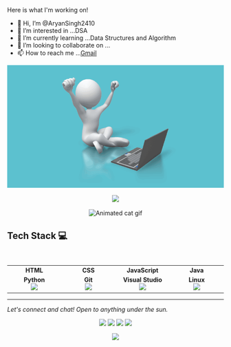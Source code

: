 Here is what I'm working on!
- 👋 Hi, I’m @AryanSingh2410
- 👀 I’m interested in ...DSA
- 🌱 I’m currently learning ...Data Structures and Algorithm
- 💞️ I’m looking to collaborate on ...
- 📫 How to reach me ...[Gmail](singharyan242000@gmail.com)

<!---
AryanSingh2410/AryanSingh2410 is a ✨ special ✨ repository because its `README.md` (this file) appears on your GitHub profile.
You can click the Preview link to take a look at your changes.
--->



<p align="center">
<img  width="1000px" src="https://github.com/AryanSingh2410/Tech/blob/main/animated-gifs.gif" alt="Animated gif">
</p>
<p align="center">
<a href="https://utkarsh299-tech.github.io/myportfolio/"><img target="_blank" src="https://img.shields.io/badge/-I%27m_craving_for_open_source-green?style=for-the-badge&logo=github&logoColor=black"/></a> 
</p>

<!-- ### Hi there <img src="https://media.giphy.com/media/hvRJCLFzcasrR4ia7z/giphy.gif" width="25px"> -->

<!-- - 🔭 I’m currently working on **Python Django** based **Student Management System** project.
- 🌱 I’m currently learning **Flask**.
- 👯 I’m looking to collaborate on Open Source projects.
- 💬 Ask me about: Git and GitHub.
- 📫 How to reach me: singhutkarsh2799@gmail.com
- 😄 Pronouns: He/His
- ⚡ Fun fact: My favorite T.V Show is Breaking Bad. Although, I was obsessed with Lost. And my favorite TV show still running is Peaky Blinders.
 -->

<p align="center">
  <img width="1000px" src="[https://github.com/Utkarsh299-tech/Utkarsh299-tech/blob/main/animated_cat.gif](https://github.com/AryanSingh2410/Tech/blob/main/animated_cat.gif)" alt="Animated cat gif">
</p>


<!-- <img width="105%" src="https://github-readme-stats.vercel.app/api?username=Utkarsh299-tech&show_icons=true&theme=radical&line_height=15" />
<img width="105%" src="https://github-readme-streak-stats.herokuapp.com/?user=Utkarsh299-tech&show_icons=true&locale=en&layout=compact&theme=gruvbox&line_height=0" />
<img width="105%" src="https://github-readme-stats.vercel.app/api/top-langs?username=Utkarsh299-tech&show_icons=true&locale=en&layout=compact&theme=gruvbox&line_height=0" /> -->

## Tech Stack :computer:

<br>
<table align="center">
<tbody>
 <tr>
<td align="center" width="20%">
<span><b><center>HTML</center></b></span> 
<!-- <img height=60px src="https://cdn.worldvectorlogo.com/logos/html5.svg">  -->
</td>

<td align="center" width="20%">
<span><b><center>CSS</center></b></span> 
<!-- <img height=60px src="https://cdn.worldvectorlogo.com/logos/css-5.svg">  -->
</td>

<td align="center" width="20%">
<span><b><center>JavaScript</center></b></span> 
<!-- <img height=60px src="https://cdn.worldvectorlogo.com/logos/logo-javascript.svg">  -->
</td>

<td align="center" width="20%">
<span><b><center>Java</center></b></span> 
<!-- <img height=60px src="https://cdn.worldvectorlogo.com/logos/java.svg">  -->
</td>
</tr>

<tr>
  
<td align="center" width="20%">
<span><b><center>Python</center></b></span> 
<img height=65px src="https://cdn.worldvectorlogo.com/logos/python-5.svg"> 
</td>

<td align="center" width="20%">
<span><b><center>Git</center></b></span> 
<img height=65px src="https://cdn.worldvectorlogo.com/logos/git-icon.svg"> 
</td>

<td align="center" width="20%">
<span><b><center>Visual Studio</center></b></span> 
<img height=65px src="https://cdn.worldvectorlogo.com/logos/visual-studio-code-1.svg"> 
</td>

<td align="center" width="20%">
<span><b><center>Linux</center></b></span> 
<img height=65px src="https://cdn.worldvectorlogo.com/logos/linux-tux.svg"> 
</td>
</tr>
</tbody>
</table>
<hr>

<!-- <a href="https://github.com/kanupriya-11/github-readme-activity-graph"><img alt="Utkarsh's Activity Graph" src="https://activity-graph.herokuapp.com/graph?username=Utkarsh299-tech&bg_color=0D1117&color=5BCDEC&line=5BCDEC&point=FFFFFF&hide_border=true" /></a> -->
<p align="center">
  
  <i>Let's connect and chat! Open to anything under the sun.</i>

  <p align="center">
    <a href="https://twitter.com/Utkarsh32664143" alt="Twitter"><img src="https://raw.githubusercontent.com/jayehernandez/jayehernandez/a7a82fe5586c5a4c293dc393b87d9c66df682b0b/readme/twitter-fill.svg"></a>
    <a href="https://www.linkedin.com/in/utkarsh-singh-648216191/" alt="Linkedin"><img src="https://raw.githubusercontent.com/jayehernandez/jayehernandez/a7a82fe5586c5a4c293dc393b87d9c66df682b0b/readme/linkedin-fill.svg"></a>
    <a href="mailto:singhutkarsh2799@gmail.com" alt="Contact me"><img src="https://raw.githubusercontent.com/jayehernandez/jayehernandez/a7a82fe5586c5a4c293dc393b87d9c66df682b0b/readme/mail-fill.svg"></a>
    <a href="https://utkarsh299-tech.github.io/myportfolio/" alt="My site"><img src="https://raw.githubusercontent.com/jayehernandez/jayehernandez/a7a82fe5586c5a4c293dc393b87d9c66df682b0b/readme/external-link-line.svg"></a>
  </p>

  <p align="center">
  <img src="https://badges.frapsoft.com/os/v2/open-source.svg?v=103" 
  </p>
</p>

